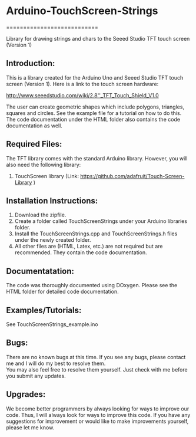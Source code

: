 # Arduino-TouchScreen-Strings
===========================

Library for drawing strings and chars to the Seeed Studio TFT touch screen (Version 1)


## Introduction:
This is a library created for the Arduino Uno and Seeed Studio TFT touch screen (Version 1).  Here is a link to the touch 
screen hardware:

http://www.seeedstudio.com/wiki/2.8''_TFT_Touch_Shield_V1.0

The user can create geometric shapes which include polygons, triangles, squares and circles.  See the example file for 
a tutorial on how to do this. The code documentation under the HTML folder also contains the code documentation as well.

## Required Files:
The TFT library comes with the standard Arduino library.  However, you will also need the following library:
1. TouchScreen library (Link: https://github.com/adafruit/Touch-Screen-Library )

## Installation Instructions:
1. Download the zipfile.
2. Create a folder called TouchScreenStrings under your Arduino libraries folder.
3. Install the TouchScreenStrings.cpp and TouchScreenStrings.h files under the newly created folder.
4. All other files are (HTML, Latex, etc.) are not required but are recommended.  They contain the code documentation.

## Documentatation:
The code was thoroughly documented using DOxygen. Please see the HTML folder for detailed code documentation.

## Examples/Tutorials:
See TouchScreenStrings_example.ino 

## Bugs:
There are no known bugs at this time.  If you see any bugs, please contact me and I will do my best to resolve them.  
You may also feel free to resolve them yourself.  Just check with me before you submit any updates.

## Upgrades:
We become better programmers by always looking for ways to improve our code.  Thus, I will always look for ways to 
improve this code.  If you have any suggestions for improvement or would like to make improvements yourself, 
please let me know.



